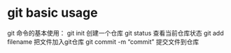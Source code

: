 # git basic usage

git 命令的基本使用：
git init 创建一个仓库
git status 查看当前仓库状态
git add filename 把文件加入git仓库
git commit -m “commit” 提交文件到仓库


